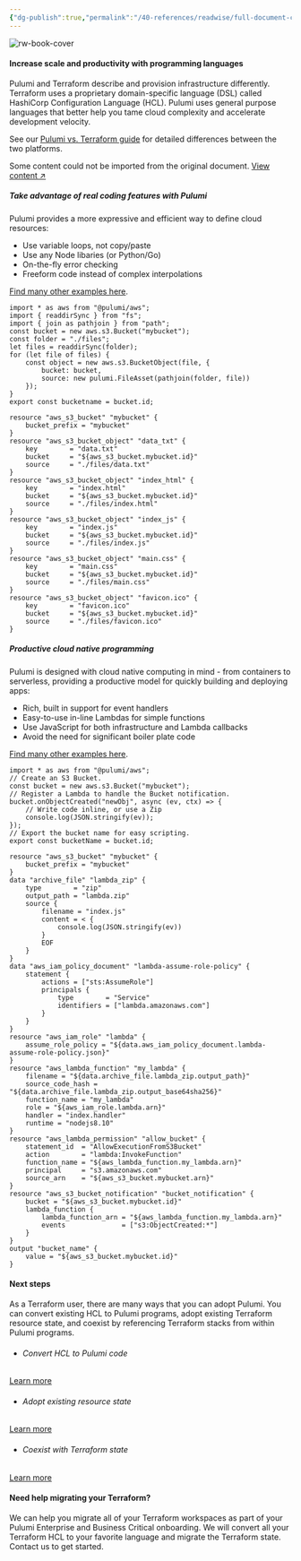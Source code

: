 ```yaml
---
{"dg-publish":true,"permalink":"/40-references/readwise/full-document-contents/pulumi-for-terraform-users/","tags":["rw/articles"]}
---
```


![rw-book-cover](https://www.pulumi.com/logos/brand/og-default.png)

#### Increase scale and productivity with programming languages

Pulumi and Terraform describe and provision infrastructure differently. Terraform uses a proprietary domain-specific language (DSL) called HashiCorp Configuration Language (HCL). Pulumi uses general purpose languages that better help you tame cloud complexity and accelerate development velocity.

See our [Pulumi vs. Terraform guide](https://www.pulumi.com/docs/concepts/vs/terraform) for detailed differences between the two platforms.

Some content could not be imported from the original document. [View content ↗](https://www.youtube.com/embed/PqAP4BunQZU?rel=0) 

##### Take advantage of real coding features with Pulumi

Pulumi provides a more expressive and efficient way to define cloud resources:

* Use variable loops, not copy/paste
* Use any Node libaries (or Python/Go)
* On-the-fly error checking
* Freeform code instead of complex interpolations

[Find many other examples here](https://github.com/pulumi/examples).

```
import * as aws from "@pulumi/aws";
import { readdirSync } from "fs";
import { join as pathjoin } from "path";
const bucket = new aws.s3.Bucket("mybucket");
const folder = "./files";
let files = readdirSync(folder);
for (let file of files) {
    const object = new aws.s3.BucketObject(file, {
        bucket: bucket,
        source: new pulumi.FileAsset(pathjoin(folder, file))
    });
}
export const bucketname = bucket.id;

```

```
resource "aws_s3_bucket" "mybucket" {
    bucket_prefix = "mybucket"
}
resource "aws_s3_bucket_object" "data_txt" {
    key        = "data.txt"
    bucket     = "${aws_s3_bucket.mybucket.id}"
    source     = "./files/data.txt"
}
resource "aws_s3_bucket_object" "index_html" {
    key        = "index.html"
    bucket     = "${aws_s3_bucket.mybucket.id}"
    source     = "./files/index.html"
}
resource "aws_s3_bucket_object" "index_js" {
    key        = "index.js"
    bucket     = "${aws_s3_bucket.mybucket.id}"
    source     = "./files/index.js"
}
resource "aws_s3_bucket_object" "main.css" {
    key        = "main.css"
    bucket     = "${aws_s3_bucket.mybucket.id}"
    source     = "./files/main.css"
}
resource "aws_s3_bucket_object" "favicon.ico" {
    key        = "favicon.ico"
    bucket     = "${aws_s3_bucket.mybucket.id}"
    source     = "./files/favicon.ico"
}

```

##### Productive cloud native programming

Pulumi is designed with cloud native computing in mind - from containers to serverless, providing a productive model for quickly building and deploying apps:

* Rich, built in support for event handlers
* Easy-to-use in-line Lambdas for simple functions
* Use JavaScript for both infrastructure and Lambda callbacks
* Avoid the need for significant boiler plate code

[Find many other examples here](https://github.com/pulumi/examples).

```
import * as aws from "@pulumi/aws";
// Create an S3 Bucket.
const bucket = new aws.s3.Bucket("mybucket");
// Register a Lambda to handle the Bucket notification.
bucket.onObjectCreated("newObj", async (ev, ctx) => {
    // Write code inline, or use a Zip
    console.log(JSON.stringify(ev));
});
// Export the bucket name for easy scripting.
export const bucketName = bucket.id;

```

```
resource "aws_s3_bucket" "mybucket" {
    bucket_prefix = "mybucket"
}
data "archive_file" "lambda_zip" {
    type        = "zip"
    output_path = "lambda.zip"
    source {
        filename = "index.js"
        content = < {
            console.log(JSON.stringify(ev))
        }
        EOF
    }
}
data "aws_iam_policy_document" "lambda-assume-role-policy" {
    statement {
        actions = ["sts:AssumeRole"]
        principals {
            type        = "Service"
            identifiers = ["lambda.amazonaws.com"]
        }
    }
}
resource "aws_iam_role" "lambda" {
    assume_role_policy = "${data.aws_iam_policy_document.lambda-assume-role-policy.json}"
}
resource "aws_lambda_function" "my_lambda" {
    filename = "${data.archive_file.lambda_zip.output_path}"
    source_code_hash = "${data.archive_file.lambda_zip.output_base64sha256}"
    function_name = "my_lambda"
    role = "${aws_iam_role.lambda.arn}"
    handler = "index.handler"
    runtime = "nodejs8.10"
}
resource "aws_lambda_permission" "allow_bucket" {
    statement_id  = "AllowExecutionFromS3Bucket"
    action        = "lambda:InvokeFunction"
    function_name = "${aws_lambda_function.my_lambda.arn}"
    principal     = "s3.amazonaws.com"
    source_arn    = "${aws_s3_bucket.mybucket.arn}"
}
resource "aws_s3_bucket_notification" "bucket_notification" {
    bucket = "${aws_s3_bucket.mybucket.id}"
    lambda_function {
        lambda_function_arn = "${aws_lambda_function.my_lambda.arn}"
        events              = ["s3:ObjectCreated:*"]
    }
}
output "bucket_name" {
    value = "${aws_s3_bucket.mybucket.id}"
}

```

#### Next steps

As a Terraform user, there are many ways that you can adopt Pulumi. You can convert existing HCL to Pulumi programs, adopt existing Terraform resource state, and coexist by referencing Terraform stacks from within Pulumi programs.

* ###### Convert HCL to Pulumi code

[Learn more](https://www.pulumi.com/blog/converting-full-terraform-programs-to-pulumi)
* ###### Adopt existing resource state

[Learn more](https://www.pulumi.com/blog/adopting-existing-cloud-resources-into-pulumi)
* ###### Coexist with Terraform state

[Learn more](https://www.pulumi.com/blog/using-terraform-remote-state-with-pulumi/)

#### Need help migrating your Terraform?

We can help you migrate all of your Terraform workspaces as part of your Pulumi Enterprise and Business Critical onboarding. We will convert all your Terraform HCL to your favorite language and migrate the Terraform state. Contact us to get started.
